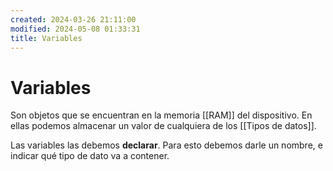 ```yaml
---
created: 2024-03-26 21:11:00
modified: 2024-05-08 01:33:31
title: Variables
---
```


# Variables

Son objetos que se encuentran en la memoria [[RAM]] del dispositivo. En ellas podemos almacenar un valor de cualquiera de los [[Tipos de datos]].

Las variables las debemos **declarar**. Para esto debemos darle un nombre, e indicar qué tipo de dato va a contener.
